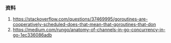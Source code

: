 ### 资料
1. https://stackoverflow.com/questions/37469995/goroutines-are-cooperatively-scheduled-does-that-mean-that-goroutines-that-don
2. https://medium.com/rungo/anatomy-of-channels-in-go-concurrency-in-go-1ec336086adb